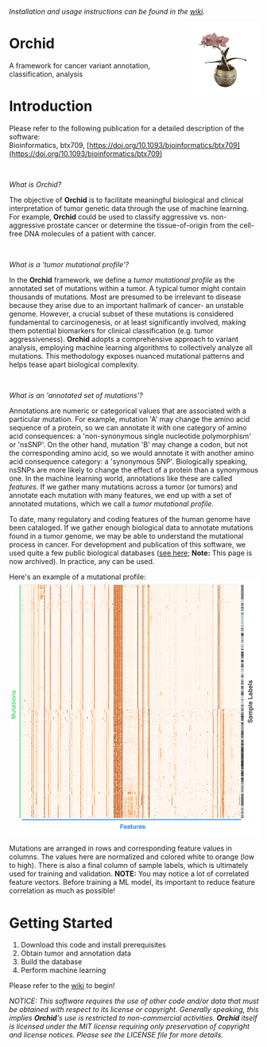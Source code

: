 _Installation and usage instructions can be found in the [wiki](https://github.com/Wittelab/orchid/wiki)._

<img src="images/orchid.png" alt="Orchid" height=150px; align="right">

# Orchid
A framework for cancer variant annotation, classification, analysis
<br/>  

# Introduction

Please refer to the following publication for a detailed description of the software:  
Bioinformatics, btx709, [https://doi.org/10.1093/bioinformatics/btx709](https://doi.org/10.1093/bioinformatics/btx709)
  
<br />  


_What is *Orchid*?_ 

The objective of **Orchid** is to facilitate meaningful biological and clinical interpretation of tumor genetic data through the use of machine learning. For example, **Orchid** could be used to classify aggressive vs. non-aggressive prostate cancer or determine the tissue-of-origin from the cell-free DNA molecules of a patient with cancer.
  
<br />  

_What is a 'tumor mutational profile'?_

In the **Orchid** framework, we define a _tumor mutational profile_ as the annotated set of mutations within a tumor. A typical tumor might contain thousands of mutations. Most are presumed to be irrelevant to disease because they arise due to an important hallmark of cancer- an unstable genome. However, a crucial subset of these mutations is considered fundamental to carcinogenesis, or at least significantly involved, making them potential biomarkers for clinical classification (e.g. tumor aggressiveness). **Orchid** adopts a comprehensive approach to variant analysis, employing machine learning algorithms to collectively analyze all mutations. This methodology exposes nuanced mutational patterns and helps tease apart biological complexity.

<br />  


_What is an 'annotated set of mutations'?_
  
Annotations are numeric or categorical values that are associated with a particular mutation. For example, mutation 'A' may change the amino acid sequence of a protein, so we can annotate it with one category of amino acid consequences: a 'non-synonymous single nucleotide polymorphism' or 'nsSNP'. On the other hand, mutation 'B' may change a codon, but not the corresponding amino acid, so we would annotate it with another amino acid consequence category: a 'synonymous SNP'. Biologically speaking, nsSNPs are more likely to change the effect of a protein than a synonymous one. In the machine learning world, annotations like these are called _features_. If we gather many mutations across a tumor (or tumors) and annotate each mutation with many features, we end up with a set of annotated mutations, which we call a _tumor mutational profile_.

To date, many regulatory and coding features of the human genome have been cataloged. If we gather enough biological data to annotate mutations found in a tumor genome, we may be able to understand the mutational process in cancer. For development and publication of this software, we used quite a few public biological databases ([see here](https://web.archive.org/web/20190109010853/http://wittelab.ucsf.edu/orchid); **Note:** This page is now archived). In practice, any can be used.

Here's an example of a mutational profile: 
![Mutational Profile](images/mutational_profiles.png)
    
Mutations are arranged in rows and corresponding feature values in columns. The values here are normalized and colored white to orange (low to high). There is also a final column of sample labels, which is ultimately used for training and validation. **NOTE:** You may notice a lot of correlated feature vectors. Before training a ML model, its important to reduce feature correlation as much as possible! 


# Getting Started
1. Download this code and install prerequisites  
2. Obtain tumor and annotation data  
3. Build the database  
4. Perform machine learning  

Please refer to the [wiki](https://github.com/Wittelab/orchid/wiki) to begin! 


_NOTICE:_
_This software requires the use of other code and/or data that must be obtained with respect to its license or copyright. Generally speaking, this implies **Orchid**'s use is restricted to non-commercial activities. **Orchid** itself is licensed under the MIT license requiring only preservation of copyright and license notices. Please see the LICENSE file for more details._
